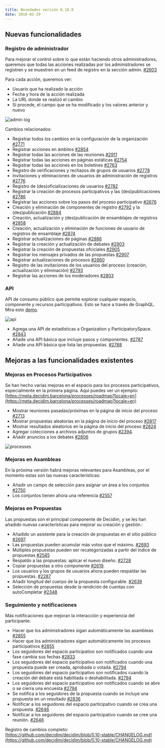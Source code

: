 ```yaml
---
title: Novedades versión 0.10.0
date: 2018-03-29
---
```


## Nuevas funcionalidades

### Registro de administrador

Para mejorar el control sobre lo que están haciendo otros administradores, queremos que todas las acciones realizadas por los administradores se registren y se muestren en un feed de registro en la sección admin. [#2603](https://github.com/decidim/decidim/pull/2603)

Para cada acción, queremos ver:

- Usuario que ha realizado la acción    
- Fecha y hora de la acción realizada    
- La URL donde se realizó el cambio    
- Si procede, el campo que se ha modificado y los valores anterior y nuevo 

![admin log](/blog/images/release-0.10.0-image-1.gif)
 
Cambios relacionados:

-   Registrar todos los cambios en la configuración de la organización [#2771](https://github.com/decidim/decidim/pull/2771)   
-   Registrar acciones en ámbitos [#2854](https://github.com/decidim/decidim/pull/2854) 
-   Registrar todas las acciones de las reuniones [#2911](https://github.com/decidim/decidim/pull/2911)    
-   Registrar todas las acciones en páginas estáticas [#2754](https://github.com/decidim/decidim/pull/2754)    
-   Registrar todas las acciones en los boletines [#2763](https://github.com/decidim/decidim/pull/2763)    
-   Registro de verificaciones y rechazos de grupos de usuarios [#2778](https://github.com/decidim/decidim/pull/2778)    
-   Invitaciones y eliminaciones de usuarios de administración de registros [#2776](https://github.com/decidim/decidim/pull/2776)    
-   Registro de (des)oficializaciones de usuarios [#2782](https://github.com/decidim/decidim/pull/2782)    
-   Registrar la creación de procesos participativos y las (des)publicaciones [#2786](https://github.com/decidim/decidim/pull/2786)    
-   Registrar las acciones sobre los pasos del proceso participativo [#2876](https://github.com/decidim/decidim/pull/2876)    
-   Creación y eliminación de componentes de registro [#2792](https://github.com/decidim/decidim/pull/2792)  y la (des)publicación [#2884](https://github.com/decidim/decidim/pull/2884)    
-   Creación, actualización y (des)publicación de ensamblajes de registros [#2858](https://github.com/decidim/decidim/pull/2858)    
-   Creación, actualización y eliminación de funciones de usuario de registros de ensamblaje [#2874](https://github.com/decidim/decidim/pull/2874)    
-   Registrar actualizaciones de páginas [#2886](https://github.com/decidim/decidim/pull/2886)    
-   Registrar la creación y actualización de debates [#2903](https://github.com/decidim/decidim/pull/2903)    
-   Registrar la creación de propuestas ofciciales [#2905](https://github.com/decidim/decidim/pull/2905)    
-   Registrar los mensajes privados de las propuestas [#2907](https://github.com/decidim/decidim/pull/2907)    
-   Registrar actualizaciones de procesos [#2860](https://github.com/decidim/decidim/pull/2860)    
-   Registro de las invitaciones de los usuarios del proceso (creación, actualización y eliminación) [#2793](https://github.com/decidim/decidim/pull/2793)    
-   Registrar las acciones de los moderadores [#2803](https://github.com/decidim/decidim/pull/2803)

### API

API de consumo público que permite explorar cualquier espacio, componente y recursos participativos. Esto se hace a través de GraphQL.
Mira esto [demo](https://meta.decidim.barcelona/api/graphiql?query=%7B%0A%20%20decidim%20%7B%0A%20%20%20%20version%0A%20%20%7D%0A%20%20%0A%20%20organization%20%7B%0A%20%20%20%20stats%20%7B%0A%20%20%20%20%20%20name%0A%20%20%20%20%20%20value%0A%20%20%20%20%7D%0A%20%20%7D%0A%20%20participatoryProcesses%20%7B%0A%20%20%20%20stats%20%7B%0A%20%20%20%20%20%20name%0A%20%20%20%20%20%20value%0A%20%20%20%20%7D%0A%20%20%7D%0A%20%20assemblies%20%7B%0A%20%20%20%20stats%20%7B%0A%20%20%20%20%20%20name%0A%20%20%20%20%20%20value%0A%20%20%20%20%7D%0A%20%20%7D%0A%20%20initiatives%20%7B%0A%20%20%20%20stats%20%7B%0A%20%20%20%20%20%20name%0A%20%20%20%20%20%20value%0A%20%20%20%20%7D%0A%20%20%7D%0A%20%20consultations%20%7B%0A%20%20%20%20stats%20%7B%0A%20%20%20%20%20%20name%0A%20%20%20%20%20%20value%0A%20%20%20%20%7D%0A%20%20%7D%0A%7D%0A).

![api](/blog/images/release-0.10.0-image-2.gif)

-   Agrega una API de estadísticas a Organization y ParticipatorySpace. [#2843](https://github.com/decidim/decidim/pull/2843)    
-   Añade una API básica que incluye pasos y componentes. [#2787](https://github.com/decidim/decidim/pull/2787)
-   Añade una API básica que lista las propuestas. [#2788](https://github.com/decidim/decidim/pull/2788)

## Mejoras a las funcionalidades existentes

### Mejoras en Procesos Participativos

Se han hecho varias mejoras en el espacio para los procesos participativos, especialmente en la primera página. Aquí puedes ver un ejemplo:
[https://meta.decidim.barcelona/processes/roadmap?locale=en](https://meta.decidim.barcelona/processes/roadmap?locale=en)

-   Mostrar reuniones pasadas/próximas en la página de inicio del proceso [#2713](https://github.com/decidim/decidim/issues/2713)    
-   Mostrar propuestas aleatorias en la página de inicio del proceso [#2817](https://github.com/decidim/decidim/issues/2817)    
-   Mostrar resultados aleatorios en la página de inicio del proceso [#2824](https://github.com/decidim/decidim/issues/2824)    
-   Agregar colecciones a archivos adjuntos de grupos [#2394](https://github.com/decidim/decidim/pull/2394).    
-   Añadir anuncios a los debates [#2806](https://github.com/decidim/decidim/pull/2806)

![processes](/blog/images/release-0.10.0-image-3.gif)

### Mejoras en Asambleas

En la próxima versión habrá mejoras relevantes para Asambleas, por el momento estas son las nuevas características:
-   Añadir un campo de selección para asignar un área a los conjuntos [#2750](https://github.com/decidim/decidim/pull/2750)    
-   Los conjuntos tienen ahora una referencia [#2557](https://github.com/decidim/decidim/pull/2557)
    

### Mejoras en Propuestas

Las propuestas son el principal componente de Decidim, y se les han añadido nuevas características para mejorar su creación y gestión.:

-   Añadido un asistente para la creación de propuestas en el sitio público [#2697](https://github.com/decidim/decidim/pull/2697).    
-   Las propuestas pueden acumular más votos que el máximo. [#2693](https://github.com/decidim/decidim/pull/2693)   
-   Múltiples propuestas pueden ser recategorizadas a partir del índice de propuestas [#2585](https://github.com/decidim/decidim/pull/2585#issuecomment-366902187)   
-   Respaldo a las propuestas: aplicar el nuevo diseño. [#2728](https://github.com/decidim/decidim/pull/2733)    
-   Copiar propuestas a otro componente [#2619](https://github.com/decidim/decidim/issues/2619).  
-   Los usuarios y los grupos de usuarios ahora pueden respaldar las propuestas. [#2287](https://github.com/decidim/decidim/pull/2287)   
-   Añadir longitud del cuerpo de la propuesta configurable. [#2639](https://github.com/decidim/decidim/pull/2639)    
-   Selección de propuestas desde la rendición de cuentas con autoCompletar [#2348](https://github.com/decidim/decidim/pull/2584)
    

### Seguimiento y notificaciones

Más notificaciones que mejoran la interacción y experiencia del participante:

-   Hacer que los administradores sigan automáticamente las asambleas [#2855](https://github.com/decidim/decidim/pull/2855)   
-   Hacer que los administradores sigan automáticamente los procesos participativos [#2855](https://github.com/decidim/decidim/pull/2855)    
-   Los seguidores del espacio participativo son notificados cuando una fase cambia sus fechas [#2833](https://github.com/decidim/decidim/pull/2833)    
-   Los seguidores del espacio participativo son notificados cuando una propuesta puede ser creada, aprobada o votada. [#2794](https://github.com/decidim/decidim/pull/2794)    
-   Los seguidores del espacio participativo son notificados cuando la creación del debate está habilitada o deshabilitada. [#2794](https://github.com/decidim/decidim/pull/2794)    
-   Los seguidores del espacio participativo son notificados cuando se abre o se cierra una encuesta [#2794](https://github.com/decidim/decidim/pull/2794)    
-   Se notifica a los seguidores de la propuesta cuando se incluye una propuesta en un resultado [#2836](https://github.com/decidim/decidim/pull/2836)    
-   Notificar a los seguidores del espacio participativo cuando se crea una propuesta. [#2646](https://github.com/decidim/decidim/pull/2646)    
-   Notificar a los seguidores del espacio participativo cuando se cree una reunión. [#2646](https://github.com/decidim/decidim/pull/2646)
      
  
  
Registro de cambios completo: [https://github.com/decidim/decidim/blob/0.10-stable/CHANGELOG.md](https://github.com/decidim/decidim/blob/0.10-stable/CHANGELOG.md)
